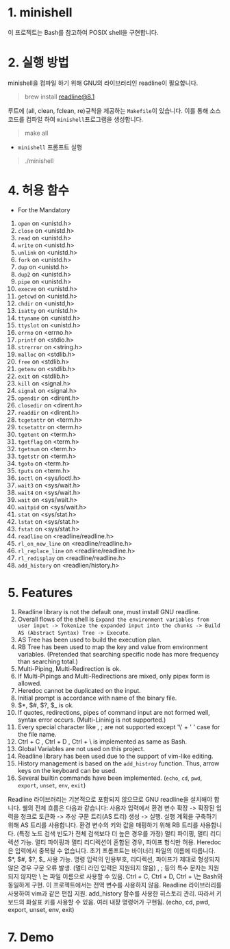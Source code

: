 # 1. minishell

이 프로젝트는 Bash를 참고하여 POSIX shell을 구현합니다.

# 2. 실행 방법

minishell을 컴파일 하기 위해 GNU의 라이브러리인 readline이 필요합니다.
> brew install readline@8.1

루트에 (all, clean, fclean, re)규칙을 제공하는 `Makefile`이 있습니다. 이를 통해 소스 코드를 컴파일 하여 `minishell`프로그램을 생성합니다.
> make all

* `minishell` 프롬프트 실행
> ./minishell

# 4. 허용 함수

* For the Mandatory
1. `open` on \<unistd.h>
2. `close` on \<unistd.h>
3. `read` on \<unistd.h>
4. `write` on \<unistd.h>
5. `unlink` on \<unistd.h>
6. `fork` on \<unistd.h>
7. `dup` on \<unistd.h>
8. `dup2` on \<unistd.h>
9. `pipe` on \<unistd.h>
10. `execve` on \<unistd.h>
11. `getcwd` on \<unistd.h>
12. `chdir` on \<unistd,h>
13. `isatty` on \<unistd.h>
14. `ttyname` on \<unistd.h>
15. `ttyslot` on \<unistd.h>
16. `errno` on \<errno.h>
17. `printf` on \<stdio.h>
18. `strerror` on \<string.h>
19. `malloc` on \<stdlib.h>
20. `free` on \<stdlib.h>
21. `getenv` on \<stdlib.h>
22. `exit` on \<stdlib.h>
23. `kill` on \<signal.h>
24. `signal` on \<signal.h>
25. `opendir` on \<dirent.h>
26. `closedir` on \<dirent.h>
27. `readdir` on \<dirent.h>
28. `tcgetattr` on \<term.h>
29. `tcsetattr` on \<term.h>
30. `tgetent` on \<term.h>
31. `tgetflag` on \<term.h>
32. `tgetnum` on \<term.h>
33. `tgetstr` on \<term.h>
34. `tgoto` on \<term.h>
35. `tputs` on \<term.h>
36. `ioctl` on \<sys/ioctl.h>
37. `wait3` on \<sys/wait.h>
38. `wait4` on \<sys/wait.h>
39. `wait` on \<sys/wait.h>
40. `waitpid` on \<sys/wait.h>
41. `stat` on \<sys/stat.h>
42. `lstat` on \<sys/stat.h>
43. `fstat` on \<sys/stat.h>
44. `readline` on \<readline/readline.h>
45. `rl_on_new_line` on \<readline/readline.h>
46. `rl_replace_line` on \<readline/readline.h>
47. `rl_redisplay` on \<readline/readline.h>
48. `add_history` on \<readlien/history.h>

# 5. Features

1. Readline library is not the default one, must install GNU readline.
2. Overall flows of the shell is `Expand the environment variables from user input -> Tokenize the expanded input into the chunks -> Build AS (Abstract Syntax) Tree -> Execute`.
3. AS Tree has been used to build the execution plan.
4. RB Tree has been used to map the key and value from environment variables. (Pretended that searching specific node has more frequency than searching total.)
5. Multi-Piping, Multi-Redirection is ok.
6. If Multi-Pipings and Multi-Redirections are mixed, only pipex form is allowed.
7. Heredoc cannot be duplicated on the input.
8. Initial prompt is accordance with name of the binary file.
9. $*, $#, $?, $_ is ok.
10. If quotes, redirections, pipes of command input are not formed well, syntax error occurs. (Multi-Lininig is not supported.)
11. Every special character like \, ; are not supported except '\\' + ' ' case for the file name.
12. Ctrl + C , Ctrl + D , Ctrl + \ is implemented as same as Bash.
13. Global Variables are not used on this project.
14. Readline library has been used due to the support of vim-like editing.
15. History management is based on the `add_histroy` function. Thus, arrow keys on the keyboard can be used.
16. Several builtin commands have been implemented. (`echo`, `cd`, `pwd`, `export`, `unset`, `env`, `exit`)

Readline 라이브러리는 기본적으로 포함되지 않으므로 GNU readline을 설치해야 합니다.
쉘의 전체 흐름은 다음과 같습니다: 사용자 입력에서 환경 변수 확장 -> 확장된 입력을 청크로 토큰화 -> 추상 구문 트리(AS 트리) 생성 -> 실행.
실행 계획을 구축하기 위해 AS 트리를 사용합니다.
환경 변수의 키와 값을 매핑하기 위해 RB 트리를 사용합니다. (특정 노드 검색 빈도가 전체 검색보다 더 높은 경우를 가정)
멀티 파이핑, 멀티 리디렉션 가능.
멀티 파이핑과 멀티 리디렉션이 혼합된 경우, 파이프 형식만 허용.
Heredoc은 입력에서 중복될 수 없습니다.
초기 프롬프트는 바이너리 파일의 이름에 따릅니다.
$*, $#, $?, $_ 사용 가능.
명령 입력의 인용부호, 리디렉션, 파이프가 제대로 형성되지 않은 경우 구문 오류 발생. (멀티 라인 입력은 지원되지 않음)
\, ; 등의 특수 문자는 지원되지 않지만 \\ 는 파일 이름으로 사용할 수 있음.
Ctrl + C, Ctrl + D, Ctrl + \는 Bash와 동일하게 구현.
이 프로젝트에서는 전역 변수를 사용하지 않음.
Readline 라이브러리를 사용하여 vim과 같은 편집 지원.
add_history 함수를 사용한 히스토리 관리. 따라서 키보드의 화살표 키를 사용할 수 있음.
여러 내장 명령어가 구현됨. (echo, cd, pwd, export, unset, env, exit)

# 7. Demo